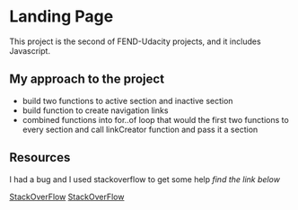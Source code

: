 # Landing Page

This project is the second of FEND-Udacity projects, and it includes Javascript.

## My approach to the project

- build two functions to active section and inactive section
- build function to create navigation links
- combined functions into for..of loop that would the first two functions to every section and call linkCreator function and pass it a section

## Resources

I had a bug and I used stackoverflow to get some help _find the link below_

[StackOverFlow](https://stackoverflow.com/questions/64221169/functions-fires-regardless-of-the-eventlisteners/64221353?noredirect=1#comment113564632_64221353)
[StackOverFlow](https://stackoverflow.com/questions/64238843/eventlisteners-dont-function-proparly-because-javascript-returns-object-htmlel/64239601#64239601)
